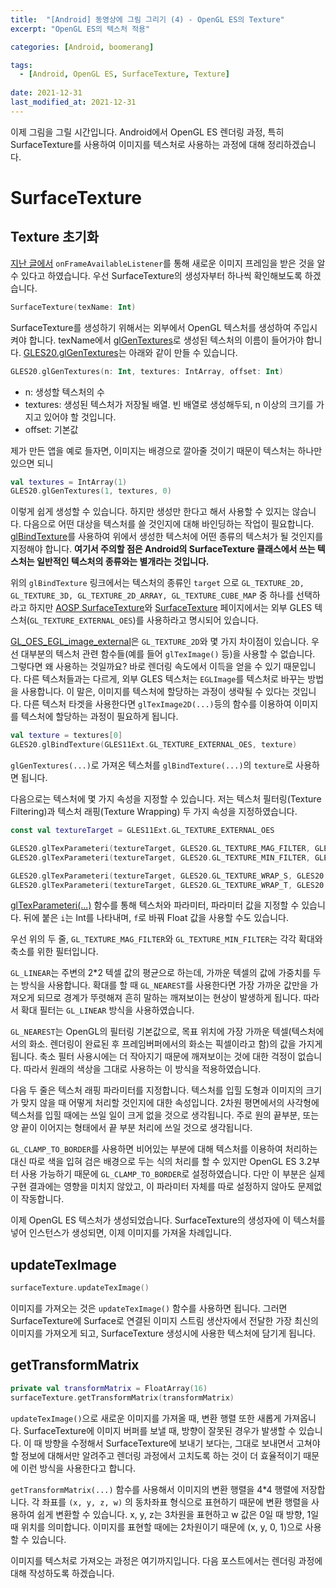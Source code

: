 ```yaml
---
title:  "[Android] 동영상에 그림 그리기 (4) - OpenGL ES의 Texture"
excerpt: "OpenGL ES의 텍스처 적용"

categories: [Android, boomerang]

tags:
  - [Android, OpenGL ES, SurfaceTexture, Texture]
 
date: 2021-12-31
last_modified_at: 2021-12-31
---
```


이제 그림을 그릴 시간입니다. Android에서 OpenGL ES 렌더링 과정, 특히 SurfaceTexture를 사용하여 이미지를 텍스처로 사용하는 과정에 대해 정리하겠습니다.

# SurfaceTexture

## Texture 초기화

[지난 글에서](https://crewdaniel.github.io/posts/video_memo_2/#surfacetexture) `onFrameAvailableListener`를 통해 새로운 이미지 프레임을 받은 것을 알 수 있다고 하였습니다. 우선 SurfaceTexture의 생성자부터 하나씩 확인해보도록 하겠습니다.

```kotlin
SurfaceTexture(texName: Int)
```

SurfaceTexture를 생성하기 위해서는 외부에서 OpenGL 텍스처를 생성하여 주입시켜야 합니다. texName에서 [glGenTextures](https://www.khronos.org/registry/OpenGL-Refpages/es3.0/html/glGenTextures.xhtml)로 생성된 텍스처의 이름이 들어가야 합니다. [GLES20.glGenTextures](https://developer.android.com/reference/android/opengl/GLES20#glGenTextures(int,%20int[],%20int))는 아래와 같이 만들 수 있습니다.

```kotlin
GLES20.glGenTextures(n: Int, textures: IntArray, offset: Int)
```

- n: 생성할 텍스처의 수
- textures: 생성된 텍스처가 저장될 배열. 빈 배열로 생성해두되, n 이상의 크기를 가지고 있어야 할 것입니다.
- offset: 기본값

제가 만든 앱을 예로 들자면, 이미지는 배경으로 깔아줄 것이기 때문이 텍스처는 하나만 있으면 되니

```kotlin
val textures = IntArray(1)
GLES20.glGenTextures(1, textures, 0)
```

이렇게 쉽게 생성할 수 있습니다. 하지만 생성만 한다고 해서 사용할 수 있지는 않습니다. 다음으로 어떤 대상을 텍스처를 쓸 것인지에 대해 바인딩하는 작업이 필요합니다. [glBindTexture](https://www.khronos.org/registry/OpenGL-Refpages/es3.0/html/glBindTexture.xhtml)를 사용하여 위에서 생성한 텍스처에 어떤 종류의 텍스처가 될 것인지를 지정해야 합니다. **여기서 주의할 점은 Android의 SurfaceTexture 클래스에서 쓰는 텍스처는 일반적인 텍스처의 종류와는 별개라는 것입니다.**

위의 `glBindTexture` 링크에서는 텍스처의 종류인 `target` 으로 `GL_TEXTURE_2D, GL_TEXTURE_3D, GL_TEXTURE_2D_ARRAY, GL_TEXTURE_CUBE_MAP` 중 하나를 선택하라고 하지만 [AOSP SurfaceTexture](https://source.android.com/devices/graphics/arch-st)와 [SurfaceTexture](https://developer.android.com/reference/android/graphics/SurfaceTexture) 페이지에서는 외부 GLES 텍스처(`GL_TEXTURE_EXTERNAL_OES`)를 사용하라고 명시되어 있습니다.

[GL_OES_EGL_image_external](https://www.khronos.org/registry/OpenGL/extensions/OES/OES_EGL_image_external.txt)은 `GL_TEXTURE_2D`와 몇 가지 차이점이 있습니다. 우선 대부분의 텍스처 관련 함수들(예를 들어 `glTexImage()` 등)을 사용할 수 없습니다. 그렇다면 왜 사용하는 것일까요? 바로 렌더링 속도에서 이득을 얻을 수 있기 때문입니다. 다른 텍스처들과는 다르게, 외부 GLES 텍스처는 `EGLImage`를 텍스처로 바꾸는 방법을 사용합니다. 이 말은, 이미지를 텍스처에 할당하는 과정이 생략될 수 있다는 것입니다. 다른 텍스처 타겟을 사용한다면 `glTexImage2D(...)`등의 함수를 이용하여 이미지를 텍스처에 할당하는 과정이 필요하게 됩니다.

```kotlin
val texture = textures[0]
GLES20.glBindTexture(GLES11Ext.GL_TEXTURE_EXTERNAL_OES, texture)
```

`glGenTextures(...)`로 가져온 텍스처를 `glBindTexture(...)`의 `texture`로 사용하면 됩니다.

다음으로는 텍스처에 몇 가지 속성을 지정할 수 있습니다. 저는 텍스처 필터링(Texture Filtering)과 텍스처 래핑(Texture Wrapping) 두 가지 속성을 지정하였습니다.

```kotlin
const val textureTarget = GLES11Ext.GL_TEXTURE_EXTERNAL_OES

GLES20.glTexParameteri(textureTarget, GLES20.GL_TEXTURE_MAG_FILTER, GLES20.GL_LINEAR)
GLES20.glTexParameteri(textureTarget, GLES20.GL_TEXTURE_MIN_FILTER, GLES20.GL_NEAREST)

GLES20.glTexParameteri(textureTarget, GLES20.GL_TEXTURE_WRAP_S, GLES20.GL_CLAMP_TO_BORDER)
GLES20.glTexParameteri(textureTarget, GLES20.GL_TEXTURE_WRAP_T, GLES20.GL_CLAMP_TO_BORDER)
```

[glTexParameteri(...)](https://developer.android.com/reference/android/opengl/GLES20#glTexParameteri(int,%20int,%20int)) 함수를 통해 텍스처와 파라미터, 파라미터 값을 지정할 수 있습니다. 뒤에 붙은 `i`는 Int를 나타내며, `f`로 바꿔 Float 값을 사용할 수도 있습니다.

우선 위의 두 줄, `GL_TEXTURE_MAG_FILTER`와 `GL_TEXTURE_MIN_FILTER`는 각각 확대와 축소를 위한 필터입니다.

`GL_LINEAR`는 주변의 2*2 텍셀 값의 평균으로 하는데, 가까운 텍셀의 값에 가중치를 두는 방식을 사용합니다. 확대를 할 때 `GL_NEAREST`를 사용한다면 가장 가까운 값만을 가져오게 되므로 경계가 뚜렷해져 흔히 말하는 깨져보이는 현상이 발생하게 됩니다. 따라서 확대 필터는 `GL_LINEAR` 방식을 사용하였습니다.

`GL_NEAREST`는 OpenGL의 필터링 기본값으로, 목표 위치에 가장 가까운 텍셀(텍스처에서의 화소. 렌더링이 완료된 후 프레임버퍼에서의 화소는 픽셀이라고 함)의 값을 가지게 됩니다. 축소 필터 사용시에는 더 작아지기 때문에 깨져보이는 것에 대한 걱정이 없습니다. 따라서 원래의 색상을 그대로 사용하는 이 방식을 적용하였습니다.

다음 두 줄은 텍스처 래핑 파라미터를 지정합니다. 텍스처를 입힐 도형과 이미지의 크기가 맞지 않을 때 어떻게 처리할 것인지에 대한 속성입니다. 2차원 평면에서의 사각형에 텍스처를 입힐 때에는 쓰일 일이 크게 없을 것으로 생각됩니다. 주로 원의 끝부분, 또는 양 끝이 이어지는 형태에서 끝 부분 처리에 쓰일 것으로 생각됩니다.

`GL_CLAMP_TO_BORDER`를 사용하면 비어있는 부분에 대해 텍스처를 이용하여 처리하는 대신 따로 색을 입혀 검은 배경으로 두는 식의 처리를 할 수 있지만 OpenGL ES 3.2부터 사용 가능하기 때문에 `GL_CLAMP_TO_BORDER`로 설정하였습니다. 다만 이 부분은 실제 구현 결과에는 영향을 미치지 않았고, 이 파라미터 자체를 따로 설정하지 않아도 문제없이 작동합니다.

이제 OpenGL ES 텍스처가 생성되었습니다. SurfaceTexture의 생성자에 이 텍스처를 넣어 인스턴스가 생성되면, 이제 이미지를 가져올 차례입니다.

## updateTexImage

```kotlin
surfaceTexture.updateTexImage()
```

이미지를 가져오는 것은 `updateTexImage()` 함수를 사용하면 됩니다. 그러면 SurfaceTexture에 Surface로 연결된 이미지 스트림 생산자에서 전달한 가장 최신의 이미지를 가져오게 되고, SurfaceTexture 생성시에 사용한 텍스처에 담기게 됩니다.

## getTransformMatrix

```kotlin
private val transformMatrix = FloatArray(16)
surfaceTexture.getTransformMatrix(transformMatrix)
```

`updateTexImage()`으로 새로운 이미지를 가져올 때, 변환 행렬 또한 새롭게 가져옵니다. SurfaceTexture에 이미지 버퍼를 보낼 때, 방향이 잘못된 경우가 발생할 수 있습니다. 이 때 방향을 수정해서 SurfaceTexture에 보내기 보다는, 그대로 보내면서 고쳐야 할 정보에 대해서만 알려주고 렌더링 과정에서 고치도록 하는 것이 더 효율적이기 때문에 이런 방식을 사용한다고 합니다.

`getTransformMatrix(...)` 함수를 사용해서 이미지의 변환 행렬을 4*4 행렬에 저장합니다. 각 좌표를 `(x, y, z, w)` 의 동차좌표 형식으로 표현하기 때문에 변환 행렬을 사용하여 쉽게 변환할 수 있습니다. x, y, z는 3차원을 표현하고 w 값은 0일 때 방향, 1일 때 위치를 의미합니다. 이미지를 표현할 때에는 2차원이기 때문에 (x, y, 0, 1)으로 사용할 수 있습니다.

이미지를 텍스처로 가져오는 과정은 여기까지입니다. 다음 포스트에서는 렌더링 과정에 대해 작성하도록 하겠습니다.